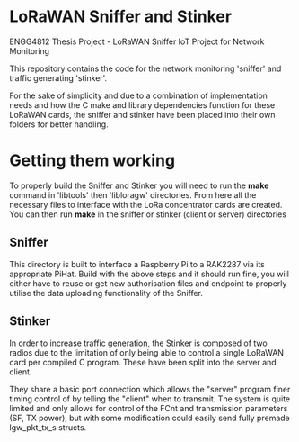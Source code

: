 # LoRaWAN Sniffer and Stinker
ENGG4812 Thesis Project - LoRaWAN Sniffer IoT Project for Network Monitoring

This repository contains the code for the network monitoring 'sniffer' and traffic generating 'stinker'.

For the sake of simplicity and due to a combination of implementation needs and how the C make and library dependencies function for these LoRaWAN cards, the sniffer and stinker have been placed into their own folders for better handling.

# Getting them working

To properly build the Sniffer and Stinker you will need to run the **make** command in 'libtools' then 'libloragw' directories. From here all the necessary files to interface with the LoRa concentrator cards are created. You can then run **make** in the sniffer or stinker (client or server) directories

## Sniffer

This directory is built to interface a Raspberry Pi to a RAK2287 via its appropriate PiHat. Build with the above steps and it should run fine, you will either have to reuse or get new authorisation files and endpoint to properly utilise the data uploading functionality of the Sniffer.

## Stinker

In order to increase traffic generation, the Stinker is composed of two radios due to the limitation of only being able to control a single LoRaWAN card per compiled C program. These have been split into the server and client.

They share a basic port connection which allows the "server" program  finer timing control of by telling the "client" when to transmit. The system is quite limited and only allows for control of the FCnt and transmission parameters (SF, TX power), but with some modification could easily send fully premade lgw_pkt_tx_s structs.